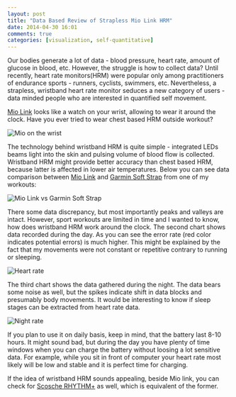 ```yaml
---
layout: post
title: "Data Based Review of Strapless Mio Link HRM"
date: 2014-04-30 16:01
comments: true
categories: [visualization, self-quantitative] 
---
```


Our bodies generate a lot of data - blood pressure, heart rate, amount of glucose in blood, etc. However, the struggle is how to collect data? Until recently, heart rate monitors(HRM) were popular only among practitioners of endurance sports - runners, cyclists, swimmers, etc. Nevertheless, a strapless, wristband heart rate monitor seduces a new category of users - data minded people who are interested in quantified self movement.


[link]:http://www.amazon.com/gp/product/B00IVF04LQ/ref=as_li_qf_sp_asin_il_tl?ie=UTF8&camp=1789&creative=9325&creativeASIN=B00IVF04LQ&linkCode=as2&tag=quantitativ0e-20&linkId=P6FG6UOAAIH32K2T
[Mio Link][link] looks like a watch on your wrist, allowing to wear it around the clock. Have you ever tried to wear chest based HRM outside workout?


![Mio on the wrist](https://dl.dropboxusercontent.com/u/6360678/blog/mio_.jpg)


The technology behind wristband HRM is quite simple - integrated LEDs beams light into the skin and pulsing volume of blood flow is collected. Wristband HRM might provide better accuracy than chest based HRM, because latter is affected in lower air temperatures. Below you can see data comparison between [Mio Link][link] and [Garmin Soft Strap][garmin] from one of my workouts:

[garmin]:http://www.amazon.com/gp/product/B00BI9X1QM/ref=as_li_tl?ie=UTF8&camp=1789&creative=9325&creativeASIN=B00BI9X1QM&linkCode=as2&tag=quantitativ0e-20&linkId=NHAWYZKZN4NPAATG

![Mio Link vs Garmin Soft Strap](https://dl.dropboxusercontent.com/u/6360678/blog/mio_garmin.png)


There some data discrepancy, but most importantly peaks and valleys are intact. However, sport workouts are limited in time and I wanted to know, how does wristband HRM work around the clock. The second chart shows data recorded during the day. As you can see the error rate (red color indicates potential errors) is much higher. This might be explained by the fact that my movements were not constant or repetitive contrary to running or sleeping.


![Heart rate](https://dl.dropboxusercontent.com/u/6360678/blog/day.png)


The third chart shows the data gathered during the night. The data bears some noise as well, but the spikes indicate shift in data blocks and presumably body movements. It would be interesting to know if sleep stages can be extracted from heart rate data.


![Night rate](https://dl.dropboxusercontent.com/u/6360678/blog/night.png)


If you plan to use it on daily basis, keep in mind, that the battery last 8-10 hours. It might sound bad, but during the day you have plenty of time windows when you can charge the battery without loosing a lot sensitive data. For example, while you sit in front of computer your heart rate most likely will be low and stable and it is perfect time for charging.


If the idea of wristband HRM sounds appealing, beside Mio link, you can check for [Scosche RHYTHM+][sco] as well, which is equivalent of the former.



[sco]:http://www.scosche.com/health-fitness/rhythm-plus
